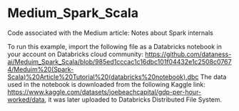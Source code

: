# Medium_Spark_Scala
Code associated with the Medium article: Notes about Spark internals


To run this example, import the following file as a Databricks notebook in your account on Databricks cloud community: https://github.com/dataness-ai/Meduim_Spark_Scala/blob/985ed1cccac1c16dbc101f04432e1c2508c07674/Meduim%20(Spark-Scala)%20Article%20Tutorial%20(databricks%20notebook).dbc
The data used in the notebook is downloaded from the following Kaggle link: https://www.kaggle.com/datasets/joebeachcapital/gdp-per-hour-worked/data, it was later uploaded to Databricks Distributed File System.
